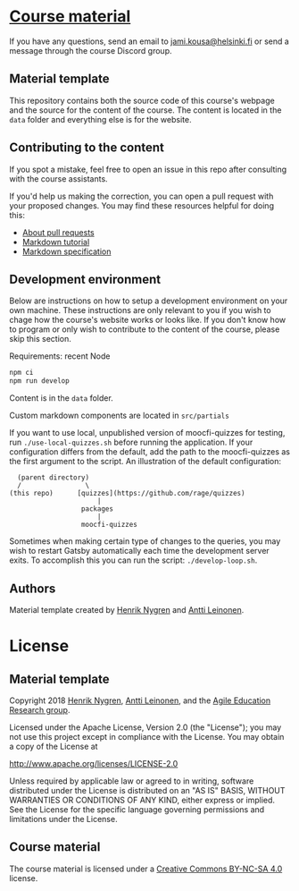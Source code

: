 # [Course material](https://docker-hy.github.io)

If you have any questions, send an email to jami.kousa@helsinki.fi or send a message through the course Discord group.

## Material template

This repository contains both the source code of this course's webpage and the source for the content of the course. The content is located in the `data` folder and everything else is for the website.

## Contributing to the content

If you spot a mistake, feel free to open an issue in this repo after consulting with the course assistants.

If you'd help us making the correction, you can open a pull request with your proposed changes. You may find these resources helpful for doing this:

* [About pull requests](https://help.github.com/en/github/collaborating-with-issues-and-pull-requests/about-pull-requests)
* [Markdown tutorial](https://commonmark.org/help/tutorial/)
* [Markdown specification](https://spec.commonmark.org/current/)

## Development environment

Below are instructions on how to setup a development environment on your own machine. These instructions are only relevant to you if you wish to chage how the course's website works or looks like. If you don't know how to program or only wish to contribute to the content of the course, please skip this section.

Requirements: recent Node

```sh
npm ci
npm run develop
```

Content is in the `data` folder.

Custom markdown components are located in `src/partials`

If you want to use local, unpublished version of moocfi-quizzes for testing, run `./use-local-quizzes.sh` before running the application.
If your configuration differs from the default, add the path to the moocfi-quizzes as the first argument to the script.
An illustration of the default configuration:

```
  (parent directory)
  /                \ 
(this repo)      [quizzes](https://github.com/rage/quizzes)
                      |
                  packages
                      |
                  moocfi-quizzes
```

Sometimes when making certain type of changes to the queries, you may wish to restart Gatsby automatically each time the development server exits. To accomplish this you can run the script: `./develop-loop.sh`.

## Authors

Material template created by [Henrik Nygren](https://github.com/nygrenh) and [Antti Leinonen](https://github.com/Redande).

# License 

## Material template

Copyright 2018 [Henrik Nygren](https://github.com/nygrenh), [Antti Leinonen](https://github.com/Redande), and the [Agile Education Research group](https://www.helsinki.fi/en/researchgroups/data-driven-education).

Licensed under the Apache License, Version 2.0 (the "License"); you may not use this project except in compliance with the License. You may obtain a copy of the License at

http://www.apache.org/licenses/LICENSE-2.0

Unless required by applicable law or agreed to in writing, software distributed under the License is distributed on an "AS IS" BASIS, WITHOUT WARRANTIES OR CONDITIONS OF ANY KIND, either express or implied. See the License for the specific language governing permissions and limitations under the License.

## Course material

The course material is licensed under a [Creative Commons BY-NC-SA 4.0](https://creativecommons.org/licenses/by-nc-sa/4.0/deed) license.
